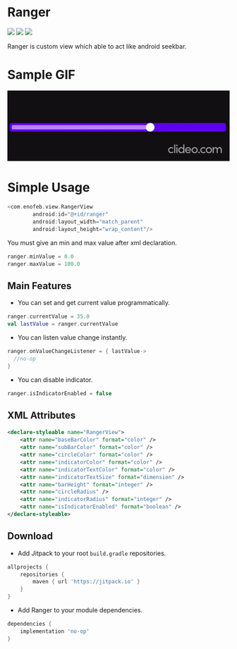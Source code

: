 Ranger
===============
<a href="http://developer.android.com/index.html" target="_blank"><img src="https://img.shields.io/badge/platform-android-green.svg"/></a>
<a href="https://android-arsenal.com/api?level=15" target="_blank"><img src="https://img.shields.io/badge/API-19%2B-green.svg?style=flat"/></a>
<a href="http://opensource.org/licenses/MIT" target="_blank"><img src="https://img.shields.io/badge/License-MIT-blue.svg?style=flat"/></a>

Ranger is custom view which able to act like android seekbar.

# Sample GIF

<p align="center">
  <img src="https://github.com/enofeb/Ranger/blob/master/gif/ranger.gif">
</p>

# Simple Usage

```kotlin
<com.enofeb.view.RangerView
        android:id="@+id/ranger"
        android:layout_width="match_parent"
        android:layout_height="wrap_content"/>
```
You must give an min and max value after xml declaration.
```kotlin
ranger.minValue = 0.0
ranger.maxValue = 100.0
```

## Main Features
* You can set and get current value programmatically.
```kotlin
ranger.currentValue = 35.0
val lastValue = ranger.currentValue
```
* You can listen value change instantly.
```kotlin
ranger.onValueChangeListener = { lastValue->
  //no-op
}
```
* You can disable indicator.
```kotlin
ranger.isIndicatorEnabled = false
```

## XML Attributes

```xml
<declare-styleable name="RangerView">
    <attr name="baseBarColor" format="color" />
    <attr name="subBarColor" format="color" />
    <attr name="circleColor" format="color" />
    <attr name="indicatorColor" format="color" />
    <attr name="indicatorTextColor" format="color" />
    <attr name="indicatorTextSize" format="dimension" />
    <attr name="barHeight" format="integer" />
    <attr name="circleRadius" />
    <attr name="indicatorRadius" format="integer" />
    <attr name="isIndicatorEnabled" format="boolean" />
</declare-styleable>
```

## Download
* Add Jitpack to your root `build.gradle` repositories.
```groovy
allprojects {
    repositories {
        maven { url 'https://jitpack.io' }
    }
}
```

* Add Ranger to your module dependencies.
```groovy
dependencies {
    implementation 'no-op'
}
```
